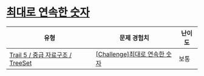 # [최대로 연속한 숫자](https://www.codetree.ai/trails/complete/curated-cards/challenge-maximum-consecutive-number)

|유형|문제 경험치|난이도|
|---|---|---|
|[Trail 5 / 중급 자료구조 / TreeSet](https://www.codetree.ai/trail-info/intermediate-mid/)|[[Challenge]최대로 연속한 숫자](https://www.codetree.ai/trails/complete/curated-cards/challenge-maximum-consecutive-number/)|보통|

